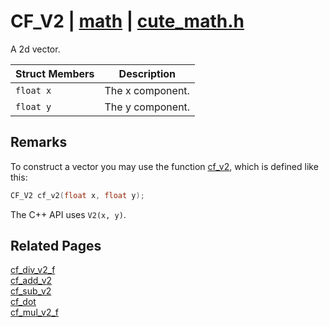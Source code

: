 # CF_V2 | [math](https://github.com/RandyGaul/cute_framework/blob/master/docs/math_readme.md) | [cute_math.h](https://github.com/RandyGaul/cute_framework/blob/master/include/cute_math.h)

A 2d vector.

Struct Members | Description
--- | ---
`float x` | The x component.
`float y` | The y component.

## Remarks

To construct a vector you may use the function [cf_v2](https://github.com/RandyGaul/cute_framework/blob/master/docs/math/cf_v2.md), which is defined like this:

```cpp
CF_V2 cf_v2(float x, float y);
```

The C++ API uses `V2(x, y)`.

## Related Pages

[cf_div_v2_f](https://github.com/RandyGaul/cute_framework/blob/master/docs/math/cf_div_v2_f.md)  
[cf_add_v2](https://github.com/RandyGaul/cute_framework/blob/master/docs/math/cf_add_v2.md)  
[cf_sub_v2](https://github.com/RandyGaul/cute_framework/blob/master/docs/math/cf_sub_v2.md)  
[cf_dot](https://github.com/RandyGaul/cute_framework/blob/master/docs/math/cf_dot.md)  
[cf_mul_v2_f](https://github.com/RandyGaul/cute_framework/blob/master/docs/math/cf_mul_v2_f.md)  
